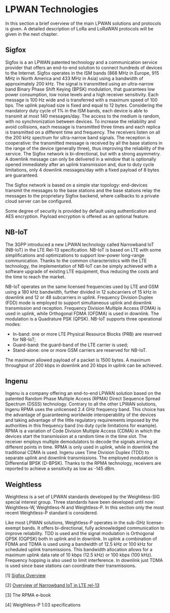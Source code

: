 # LPWAN Technologies

In this section a brief overview of the main LPWAN solutions and protocols is given. A detailed description of LoRa and LoRaWAN protocols will be given in the next chapter.

## Sigfox

Sigfox is a an LPWAN patented technology and a communication service provider that offers an end-to-end solution to connect hundreds of devices to the Internet. Sigfox operates in the ISM bands (868 MHz in Europe, 915 MHz in North America and 433 MHz in Asia) using a bandwidth of approximately 200 kHz. The signal is transmitted using an ultra-narrow band Binary Phase Shift Keying (BPSK) modulation, that guarantees low power consumption, low noise levels and a high receiver sensitivity. Each message is 100 Hz wide and is transferred with a maximum speed of 100 bps. The uplink payload size is fixed and equal to 12 bytes. Considering the mandatory duty cycle of 1% in the ISM bands, each device is able to transmit at most 140 messages/day. The access to the medium is random, with no synchronization between devices. To increase the reliability and avoid collisions, each message is transmitted three times and each replica is transmitted on a different time and frequency. The receivers listen on all the 200 kHz spectrum for ultra-narrow band signals. The reception is cooperative: the transmitted message is received by all the base stations in the range of the device (generally three), thus improving the reliability of the service. The Sigfox network is bi-directional, but with a strong asymmetry. A downlink message can only be delivered in a window that is optionally opened immediately after an uplink transmission and, due to duty cycle limitations, only 4 downlink messages/day with a fixed payload of 8 bytes are guaranteed. 

The Sigfox network is based on a simple star topology: end-devices transmit the messages to the base stations and the base stations relay the messages to the proprietary Sigfox backend, where callbacks to a private cloud server can be configured.

Some degree of security is provided by default using authentication and AES encryption. Payload encryption is offered as an optional feature.

## NB-IoT

The 3GPP introduced a new LPWAN technology called Narrowband IoT (NB-IoT) in the LTE Rel-13 specification. NB-IoT is based on LTE with some simplifications and optimizations to support low-power long-range communication. Thanks to the common characteristics with the LTE technology, the implementation of NB-IoT can be simply achieved with a software upgrade of existing LTE equipment, thus reducing the costs and the time to reach the market.

 NB-IoT operates on the same licensed frequencies used by LTE and GSM using a 180 kHz bandwidth, further divided in 12 subcarriers of 15 kHz in downlink and 12 or 48 subcarriers in uplink. Frequency Division Duplex (FDD) mode is employed to support simultaneous uplink and downlink transmission and reception. Frequency Division Multiple Access (FDMA) is used in uplink, while Orthogonal FDMA (OFDMA) is used in downlink. The modulation is a Quadrature PSK (QPSK). NB-IoT supports three operational modes:

- In-band: one or more LTE Physical Resource Blocks (PRB) are reserved for NB-IoT;
- Guard-band: the guard-band of the LTE carrier is used;
- Stand-alone: one or more GSM carriers are reserved for NB-IoT.

The maximum allowed payload of a packet is 1500 bytes. A maximum throughput of 200 kbps in downlink and 20 kbps in uplink can be achieved.

## Ingenu

Ingenu is a company offering an end-to-end LPWAN solution based on the patented Random Phase Multiple Access (RPMA) Direct Sequence Spread Spectrum (DSSS) technology. Contrary to all the other LPWAN solutions, Ingenu RPMA uses the unlicensed 2.4 GHz frequency band. This choice has the advantage of guaranteeing worldwide interoperability of the devices and taking advantage of the little regulatory requirements imposed by the authorities in this frequency band (no duty cycle limitations for example). RPMA is a variation of Code Division Multiple Access (CDMA) in which the devices start the transmission at a random time in the time slot. The receiver employs multiple demodulators to decode the signals arriving at different points in time. RPMA is only used in uplink, while in downlink the traditional CDMA is used. Ingenu uses Time Division Duplex (TDD) to separate uplink and downlink transmissions. The employed modulation is Differential BPSK (D-BPSK). Thanks to the RPMA technology, receivers are reported to achieve a sensitivity as low as -145 dBm. 

## Weightless

Weightless is a set of LPWAN standards developed by the Weightless-SIG special interest group. Three standards have been developed until now: Weightless-W, Weightless-N and Weightless-P. In this section only the most recent Weightless-P standard is considered.

Like most LPWAN solutions, Weightless-P operates in the sub-GHz license-exempt bands. It offers bi-directional, fully acknowledged communication to improve reliability. TDD is used and the signal modulation is Orthogonal QPSK (OQPSK)  both in uplink and in downlink. In uplink a combination of FDMA and TDMA is used using a bandwidth of 12.5 kHz or 100 kHz for scheduled uplink transmissions. This bandwidth allocation allows for a maximum uplink data rate of 10 kbps (12.5 kHz) or 100 kbps (100 kHz). Frequency hopping is also used to limit interference. In downlink just TDMA is used since base stations can coordinate their transmissions.   



\[1\] [Sigfox Overview](https://www.disk91.com/wp-content/uploads/2017/05/4967675830228422064.pdf)

\[2\] [Overview of Narrowband IoT in LTE rel-13](http://ieeexplore.ieee.org/document/7785170/?denied)

\[3\] The RPMA e-book

[4] Weigthless-P 1.03 specifications

